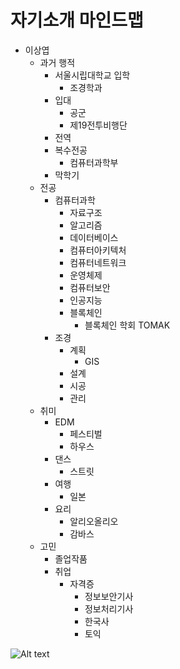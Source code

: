 # 자기소개 마인드맵

- 이상엽
  - 과거 행적
    - 서울시립대학교 입학
      - 조경학과
    - 입대
      - 공군
      - 제19전투비행단
    - 전역
    - 복수전공
      - 컴퓨터과학부
    - 막학기
  - 전공
    - 컴퓨터과학
      - 자료구조
      - 알고리즘
      - 데이터베이스
      - 컴퓨터아키텍처
      - 컴퓨터네트워크
      - 운영체제
      - 컴퓨터보안
      - 인공지능
      - 블록체인
        - 블록체인 학회 TOMAK
    - 조경
      - 계획
        - GIS
      - 설계
      - 시공
      - 관리
  - 취미
    - EDM
      - 페스티벌
      - 하우스
    - 댄스
      - 스트릿
    - 여행
      - 일본
    - 요리
      - 알리오올리오
      - 감바스
  - 고민
    - 졸업작품
    - 취업
      - 자격증
        - 정보보안기사
        - 정보처리기사
        - 한국사
        - 토익

![Alt text](/path/to/img_20181004_021322.918.png)
